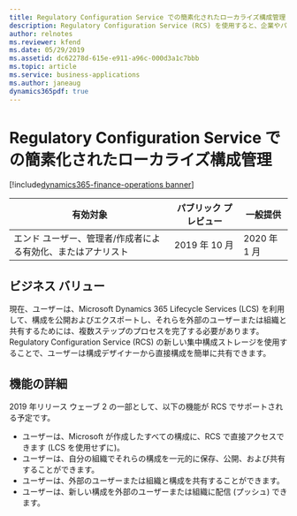 ```yaml
---
title: Regulatory Configuration Service での簡素化されたローカライズ構成管理
description: Regulatory Configuration Service (RCS) を使用すると、企業やパワー ユーザーは、法的要件の変更によって頻繁に影響を受ける規制レポート、請求書、支払方法、および税規則を構成できます。 これらの構成は、複数のアプリケーションで共有して再利用できます。 これらの構成の保存、処理、および共有を簡素化するために、RCS では新しいタイプのグローバル リポジトリがサポートされます。これを使用して、ユーザーは自分の構成を直接 RCS で一元的に格納および管理できます。
author: relnotes
ms.reviewer: kfend
ms.date: 05/29/2019
ms.assetid: dc62278d-615e-e911-a96c-000d3a1c7bbb
ms.topic: article
ms.service: business-applications
ms.author: janeaug
dynamics365pdf: true
---
```

# <a name="simplified-localization-configuration-management-in-regulatory-configuration-service"></a>Regulatory Configuration Service での簡素化されたローカライズ構成管理
[!include[dynamics365-finance-operations banner](../includes/dynamics365-finance-operations.md)]

| 有効対象    |  パブリック プレビュー | 一般提供 | 
| ---------- | ---------- |---------- |
|エンド ユーザー、管理者/作成者による有効化、またはアナリスト|2019 年 10 月| 2020 年 1 月|


## <a name="business-value"></a>ビジネス バリュー
<!-- bv start -->
 現在、ユーザーは、Microsoft Dynamics 365 Lifecycle Services (LCS) を利用して、構成を公開およびエクスポートし、それらを外部のユーザーまたは組織と共有するためには、複数ステップのプロセスを完了する必要があります。 Regulatory Configuration Service (RCS) の新しい集中構成ストレージを使用することで、ユーザーは構成デザイナーから直接構成を簡単に共有できます。
<!-- bv end -->



## <a name="feature-details"></a>機能の詳細
<!--feature detail start -->
2019 年リリース ウェーブ 2 の一部として、以下の機能が RCS でサポートされる予定です。 

-  ユーザーは、Microsoft が作成したすべての構成に、RCS で直接アクセスできます (LCS を使用せずに)。 
-  ユーザーは、自分の組織でそれらの構成を一元的に保存、公開、および共有することができます。 
-  ユーザーは、外部のユーザーまたは組織と構成を共有することができます。 
-  ユーザーは、新しい構成を外部のユーザーまたは組織に配信 (プッシュ) できます。
<!--feature detail end -->










